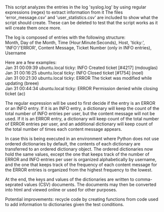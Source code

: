 This script analyzes the entries in the log 'syslog.log' by using regular expressions (regex) to extract information from it
The files 'error_message.csv' and 'user_statistics.csv' are included to show what the script should create. These can be deleted to test
that the script works as it will create them once more. 

The log is composed of entries with the following structure:  
Month, Day of the Month, Time (Hour:Minute:Seconds), Host, 'ticky:', 'INFO'/'ERROR', Content Message, Ticket Number (only in INFO entries), Username

Here are a few examples:  
Jan 31 00:09:39 ubuntu.local ticky: INFO Created ticket [#4217] (mdouglas)  
Jan 31 00:16:25 ubuntu.local ticky: INFO Closed ticket [#1754] (noel)  
Jan 31 00:21:30 ubuntu.local ticky: ERROR The ticket was modified while updating (breee)  
Jan 31 00:44:34 ubuntu.local ticky: ERROR Permission denied while closing ticket (ac)  

The regular expression will be used to first decide if the entry is an ERROR or an INFO entry. 
If it is an INFO entry, a dictionary will keep the count of the total number of INFO entries per user, but the content message will not be used.
If it is an ERROR entry, a dictionary will keep count of the total number of ERROR entries per user, and an additional dictionary will keep count
of the total number of times each content message appears.

In case this is being executed in an environment where Python does not use ordered dictionaries by default, the contents of each dictionary
are transferred to an ordered dictionary object. The ordered dictionaries now hold the same values, except the one that keeps track of the number
of ERROR and INFO entries per user is organized alphabetically by username, and the one that keeps track of the frequency of each content message
for the ERROR entries is organized from the highest frequency to the lowest. 

At the end, the keys and values of the dictionaries are written to comma-seprated values (CSV) documents.
The documents may then be converted into html and viewed online or used for other purposes. 

Potential improvements: recycle code by creating functions from code used to add information to dictionaries given the test conditions. 
